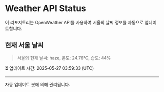 
# Weather API Status

이 리포지토리는 OpenWeather API를 사용하여 서울의 날씨 정보를 자동으로 업데이트합니다.

## 현재 서울 날씨
> 서울의 현재 날씨: haze, 온도: 24.76°C, 습도: 44%

⏳ 업데이트 시간: 2025-05-27 03:59:33 (UTC)

---
자동 업데이트 봇에 의해 관리됩니다.
